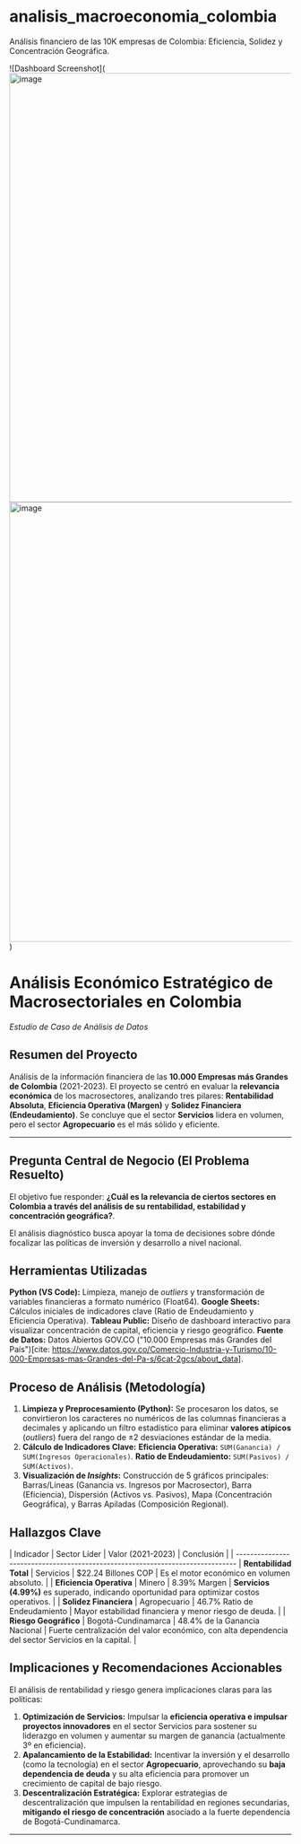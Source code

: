 # analisis_macroeconomia_colombia
Análisis financiero de las 10K empresas de Colombia: Eficiencia, Solidez y Concentración Geográfica.

![Dashboard Screenshot](<img width="941" height="765" alt="image" src="https://github.com/user-attachments/assets/c63c722f-62ea-46b7-b39a-02b7ae779cba" />
<img width="965" height="784" alt="image" src="https://github.com/user-attachments/assets/51ff2b87-a8ef-43f2-a7bd-92c00fd0bb0d" />)

# Análisis Económico Estratégico de Macrosectoriales en Colombia
*Estudio de Caso de Análisis de Datos*

## Resumen del Proyecto

Análisis de la información financiera de las **10.000 Empresas más Grandes de Colombia** (2021-2023). El proyecto se centró en evaluar la **relevancia económica** de los macrosectores, analizando tres pilares: **Rentabilidad Absoluta**, **Eficiencia Operativa (Margen)** y **Solidez Financiera (Endeudamiento)**. Se concluye que el sector **Servicios** lidera en volumen, pero el sector **Agropecuario** es el más sólido y eficiente.

---

## Pregunta Central de Negocio (El Problema Resuelto)

El objetivo fue responder: **¿Cuál es la relevancia de ciertos sectores en Colombia a través del análisis de su rentabilidad, estabilidad y concentración geográfica?**.

El análisis diagnóstico busca apoyar la toma de decisiones sobre dónde focalizar las políticas de inversión y desarrollo a nivel nacional.

##  Herramientas Utilizadas

**Python (VS Code):** Limpieza, manejo de *outliers* y transformación de variables financieras a formato numérico (Float64).
**Google Sheets:** Cálculos iniciales de indicadores clave (Ratio de Endeudamiento y Eficiencia Operativa).
**Tableau Public:** Diseño de dashboard interactivo para visualizar concentración de capital, eficiencia y riesgo geográfico.
**Fuente de Datos:** Datos Abiertos GOV.CO ("10.000 Empresas más Grandes del País")[cite: https://www.datos.gov.co/Comercio-Industria-y-Turismo/10-000-Empresas-mas-Grandes-del-Pa-s/6cat-2gcs/about_data].

##  Proceso de Análisis (Metodología)

1. **Limpieza y Preprocesamiento (Python):** Se procesaron los datos, se convirtieron los caracteres no numéricos de las columnas financieras a decimales y aplicando un filtro estadístico para eliminar **valores atípicos** (*outliers*) fuera del rango de ±2 desviaciones estándar de la media.
2.  **Cálculo de Indicadores Clave:**
      **Eficiencia Operativa:** `SUM(Ganancia) / SUM(Ingresos Operacionales)`.
      **Ratio de Endeudamiento:** `SUM(Pasivos) / SUM(Activos)`.
3.  **Visualización de *Insights*:** Construcción de 5 gráficos principales: Barras/Líneas (Ganancia vs. Ingresos por Macrosector), Barra (Eficiencia), Dispersión (Activos vs. Pasivos), Mapa (Concentración Geográfica), y Barras Apiladas (Composición Regional).

##  Hallazgos Clave

| Indicador | Sector Líder | Valor (2021-2023) | Conclusión |
| ------------------------------------------------------------------------------
| **Rentabilidad Total** | Servicios | $22.24 Billones COP | Es el motor económico en volumen absoluto. |
| **Eficiencia Operativa** | Minero | 8.39% Margen | **Servicios (4.99%)** es superado, indicando oportunidad para optimizar costos operativos. |
| **Solidez Financiera** | Agropecuario | 46.7% Ratio de Endeudamiento | Mayor estabilidad financiera y menor riesgo de deuda. |
| **Riesgo Geográfico** | Bogotá-Cundinamarca | 48.4% de la Ganancia Nacional | Fuerte centralización del valor económico, con alta dependencia del sector Servicios en la capital. |

##  Implicaciones y Recomendaciones Accionables

El análisis de rentabilidad y riesgo genera implicaciones claras para las políticas:

1.  **Optimización de Servicios:** Impulsar la **eficiencia operativa e impulsar proyectos innovadores** en el sector Servicios para sostener su liderazgo en volumen y aumentar su margen de ganancia (actualmente 3º en eficiencia).
2.  **Apalancamiento de la Estabilidad:** Incentivar la inversión y el desarrollo (como la tecnología) en el sector **Agropecuario**, aprovechando su **baja dependencia de deuda** y su alta eficiencia para promover un crecimiento de capital de bajo riesgo.
3.  **Descentralización Estratégica:** Explorar estrategias de descentralización que impulsen la rentabilidad en regiones secundarias, **mitigando el riesgo de concentración** asociado a la fuerte dependencia de Bogotá-Cundinamarca.


---
